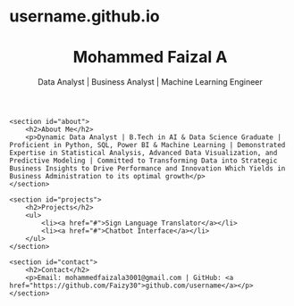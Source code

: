 # username.github.io


<!DOCTYPE html>
<html lang="en">
<head>
    <meta charset="UTF-8">
    <meta name="viewport" content="width=device-width, initial-scale=1.0">
    <title>Mohammed Faizal A - Portfolio</title>
    <link rel="stylesheet" href="style.css">
</head>
<body>
    <header>
        <h1>Mohammed Faizal A</h1>
        <p>Data Analyst | Business Analyst | Machine Learning Engineer</p>
    </header>
    
    <section id="about">
        <h2>About Me</h2>
        <p>Dynamic Data Analyst | B.Tech in AI & Data Science Graduate | Proficient in Python, SQL, Power BI & Machine Learning | Demonstrated Expertise in Statistical Analysis, Advanced Data Visualization, and Predictive Modeling | Committed to Transforming Data into Strategic Business Insights to Drive Performance and Innovation Which Yields in Business Administration to its optimal growth</p>
    </section>

    <section id="projects">
        <h2>Projects</h2>
        <ul>
            <li><a href="#">Sign Language Translator</a></li>
            <li><a href="#">Chatbot Interface</a></li>
        </ul>
    </section>

    <section id="contact">
        <h2>Contact</h2>
        <p>Email: mohammedfaizala3001@gmail.com | GitHub: <a href="https://github.com/Faizy30">github.com/username</a></p>
    </section>
</body>
</html>
